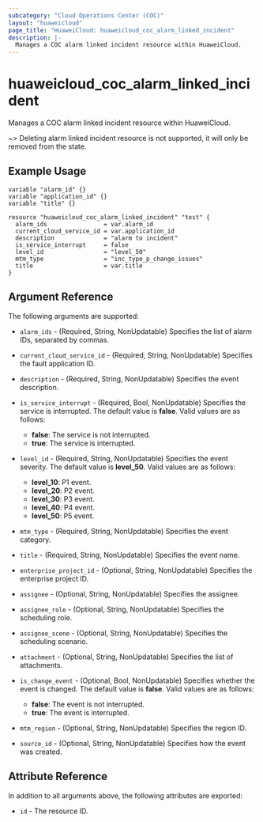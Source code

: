 ```yaml
---
subcategory: "Cloud Operations Center (COC)"
layout: "huaweicloud"
page_title: "HuaweiCloud: huaweicloud_coc_alarm_linked_incident"
description: |-
  Manages a COC alarm linked incident resource within HuaweiCloud.
---
```


# huaweicloud_coc_alarm_linked_incident

Manages a COC alarm linked incident resource within HuaweiCloud.

~> Deleting alarm linked incident resource is not supported, it will only be removed from the state.

## Example Usage

```hcl
variable "alarm_id" {}
variable "application_id" {}
variable "title" {}

resource "huaweicloud_coc_alarm_linked_incident" "test" {
  alarm_ids                = var.alarm_id
  current_cloud_service_id = var.application_id
  description              = "alarm to incident"
  is_service_interrupt     = false
  level_id                 = "level_50"
  mtm_type                 = "inc_type_p_change_issues"
  title                    = var.title
}
```

## Argument Reference

The following arguments are supported:

* `alarm_ids` - (Required, String, NonUpdatable) Specifies the list of alarm IDs, separated by commas.

* `current_cloud_service_id` - (Required, String, NonUpdatable) Specifies the fault application ID.

* `description` - (Required, String, NonUpdatable) Specifies the event description.

* `is_service_interrupt` - (Required, Bool, NonUpdatable) Specifies the service is interrupted. The default value is **false**.
  Valid values are as follows:
  + **false**: The service is not interrupted.
  + **true**: The service is interrupted.

* `level_id` - (Required, String, NonUpdatable) Specifies the event severity. The default value is **level_50**.
  Valid values are as follows:
  + **level_10**: P1 event.
  + **level_20**: P2 event.
  + **level_30**: P3 event.
  + **level_40**: P4 event.
  + **level_50**: P5 event.

* `mtm_type` - (Required, String, NonUpdatable) Specifies the event category.

* `title` - (Required, String, NonUpdatable) Specifies the event name.

* `enterprise_project_id` - (Optional, String, NonUpdatable) Specifies the enterprise project ID.

* `assignee` - (Optional, String, NonUpdatable) Specifies the assignee.

* `assignee_role` - (Optional, String, NonUpdatable) Specifies the scheduling role.

* `assignee_scene` - (Optional, String, NonUpdatable) Specifies the scheduling scenario.

* `attachment` - (Optional, String, NonUpdatable) Specifies the list of attachments.

* `is_change_event` - (Optional, Bool, NonUpdatable) Specifies whether the event is changed. The default value is **false**.
  Valid values are as follows:
  + **false**: The event is not interrupted.
  + **true**: The event is interrupted.

* `mtm_region` - (Optional, String, NonUpdatable) Specifies the region ID.

* `source_id` - (Optional, String, NonUpdatable) Specifies how the event was created.

## Attribute Reference

In addition to all arguments above, the following attributes are exported:

* `id` - The resource ID.
